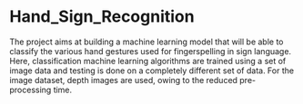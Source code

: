 # Hand_Sign_Recognition
The project aims at building a machine learning model that will be able to classify the various hand gestures used for fingerspelling in sign language. 
Here, classification machine learning algorithms are trained using a set of image data and testing is done on a completely different set of data. 
For the image dataset, depth images are used, owing to the reduced pre-processing time.
